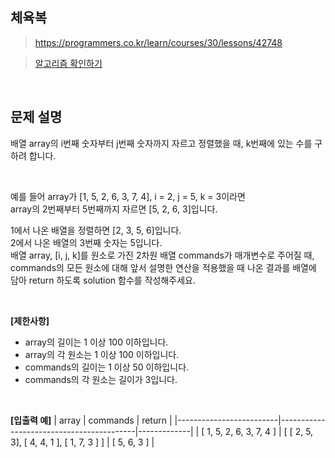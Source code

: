 ## 체육복
> https://programmers.co.kr/learn/courses/30/lessons/42748

> [알고리즘 확인하기](https://github.com/whistleJs/Javascript_algorithm/blob/master/Level1/K%EB%B2%88%EC%A7%B8%20%EC%88%98/index.js)

<br>

## 문제 설명

배열 array의 i번째 숫자부터 j번째 숫자까지 자르고 정렬했을 때, k번째에 있는 수를 구하려 합니다.  

<br>

예를 들어 array가 [1, 5, 2, 6, 3, 7, 4], i = 2, j = 5, k = 3이라면  
array의 2번째부터 5번째까지 자르면 [5, 2, 6, 3]입니다.  

1에서 나온 배열을 정렬하면 [2, 3, 5, 6]입니다.  
2에서 나온 배열의 3번째 숫자는 5입니다.  
배열 array, [i, j, k]를 원소로 가진 2차원 배열 commands가 매개변수로 주어질 때,  
commands의 모든 원소에 대해 앞서 설명한 연산을 적용했을 때 나온 결과를 배열에 담아 return 하도록 solution 함수를 작성해주세요.

<br>

**[제한사항]**
* array의 길이는 1 이상 100 이하입니다.
* array의 각 원소는 1 이상 100 이하입니다.
* commands의 길이는 1 이상 50 이하입니다.
* commands의 각 원소는 길이가 3입니다.

<br>

**[입출력 예]**
| array                   | commands                                 | return      |
|-------------------------|------------------------------------------|-------------|
| [ 1, 5, 2, 6, 3, 7, 4 ] | [ [ 2, 5, 3], [ 4, 4, 1 ], [ 1, 7, 3 ] ] | [ 5, 6, 3 ] |